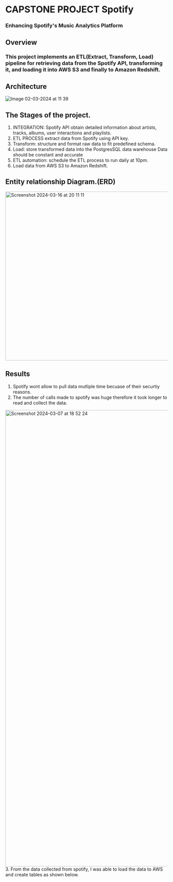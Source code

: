 # CAPSTONE PROJECT Spotify 
### Enhancing Spotify's Music Analytics Platform
## Overview
### This project implements an ETL(Extract, Transform, Load) pipeline for retrieving data from the Spotify API, transforming it, and loading it into AWS S3 and finally to Amazon Redshift.
## Architecture
![Image 02-03-2024 at 11 39](https://github.com/nessymoy/Spotify_capston_project/assets/136928658/b0833c05-f2d8-414b-819b-621e5f495c2d)

## The Stages of the project.
  1. INTEGRATION: Spotify API obtain detailed information about artists, tracks, albums, user interactions and playlists.
  2. ETL PROCESS extract data from Spotify using API key.
  3. Transform: structure and format raw data to fit predefined schema.
  4. Load: store transformed data into the PostgresSQL data warehouse Data should be constant and accurate
5. ETL automation: schedule the ETL process to run daily at 10pm.
6. Load data from AWS S3 to Amazon Redshift.

## Entity relationship Diagram.(ERD)
<img width="525" alt="Screenshot 2024-03-16 at 20 11 11" src="https://github.com/nessymoy/Spotify_capston_project/assets/136928658/8d20344e-7f86-4099-bf82-ba20efe00c6b">

## Results
1. Spotify wont allow to pull data mutliple time becuase of their securtiy reasons.
2. The number of calls made to spotify was huge therefore it took longer to read and collect the data.
<img width="1418" alt="Screenshot 2024-03-07 at 18 52 24" src="https://github.com/nessymoy/Spotify_capston_project/assets/136928658/bcb37cd0-8c1f-46bc-b135-78e35d505afc">
3. From the data collected from spotify, I was able to load the data to AWS and create tables as shown below.
   
